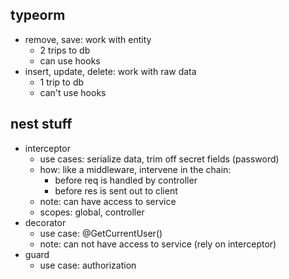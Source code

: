 ## typeorm

- remove, save: work with entity
  - 2 trips to db
  - can use hooks
- insert, update, delete: work with raw data
  - 1 trip to db
  - can't use hooks

## nest stuff

- interceptor
  - use cases: serialize data, trim off secret fields (password)
  - how: like a middleware, intervene in the chain:
    - before req is handled by controller
    - before res is sent out to client
  - note: can have access to service
  - scopes: global, controller
- decorator
  - use case: @GetCurrentUser()
  - note: can not have access to service (rely on interceptor)
- guard
  - use case: authorization
